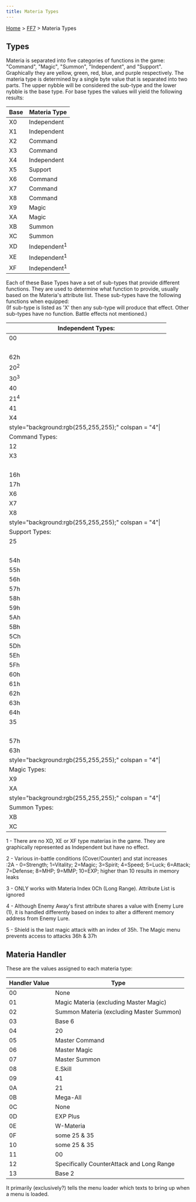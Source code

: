 ```yaml
---
title: Materia Types
---
```


[Home](/Main%20Page.md) > [FF7](/FF7.md) > Materia Types

## Types

Materia is separated into five categories of functions in the game:
"Command", "Magic", "Summon", "Independent", and "Support". Graphically
they are yellow, green, red, blue, and purple respectively. The materia
type is determined by a single byte value that is separated into two
parts. The upper nybble will be considered the sub-type and the lower
nybble is the base type. For base types the values will yield the
following results:

| Base | Materia Type            |
|------|-------------------------|
| X0   | Independent             |
| X1   | Independent             |
| X2   | Command                 |
| X3   | Command                 |
| X4   | Independent             |
| X5   | Support                 |
| X6   | Command                 |
| X7   | Command                 |
| X8   | Command                 |
| X9   | Magic                   |
| XA   | Magic                   |
| XB   | Summon                  |
| XC   | Summon                  |
| XD   | Independent<sup>1</sup> |
| XE   | Independent<sup>1</sup> |
| XF   | Independent<sup>1</sup> |

  
Each of these Base Types have a set of sub-types that provide different
functions. They are used to determine what function to provide, usually
based on the Materia's attribute list. These sub-types have the
following functions when equipped:  
(If sub-type is listed as 'X' then any sub-type will produce that
effect. Other sub-types have no function. Battle effects not mentioned.)

| Independent Types:                                     |
|--------------------------------------------------------|
| 00                                                     |
|                                                        |
| 62h                                                    |
| 20<sup>2</sup>                                         |
| 30<sup>3</sup>                                         |
| 40                                                     |
| 21<sup>4</sup>                                         |
| 41                                                     |
| X4                                                     |
| style="background:rgb(255,255,255);" colspan = "4"\|   |
| Command Types:                                         |
| 12                                                     |
| X3                                                     |
|                                                        |
| 16h                                                    |
| 17h                                                    |
| X6                                                     |
| X7                                                     |
| X8                                                     |
| style="background:rgb(255,255,255);" colspan = "4"\|   |
| Support Types:                                         |
| 25                                                     |
|                                                        |
| 54h                                                    |
| 55h                                                    |
| 56h                                                    |
| 57h                                                    |
| 58h                                                    |
| 59h                                                    |
| 5Ah                                                    |
| 5Bh                                                    |
| 5Ch                                                    |
| 5Dh                                                    |
| 5Eh                                                    |
| 5Fh                                                    |
| 60h                                                    |
| 61h                                                    |
| 62h                                                    |
| 63h                                                    |
| 64h                                                    |
| 35                                                     |
|                                                        |
| 57h                                                    |
| 63h                                                    |
| style="background:rgb(255,255,255);" colspan = "4"\|   |
| Magic Types:                                           |
| X9                                                     |
| XA                                                     |
| style="background:rgb(255,255,255);" colspan = "4"\|   |
| Summon Types:                                          |
| XB                                                     |
| XC                                                     |

  
1 - There are no XD, XE or XF type materias in the game. They are
graphically represented as Independent but have no effect.  

2 - Various in-battle conditions (Cover/Counter) and stat increases  
:2A - 0=Strength; 1=Vitality; 2=Magic; 3=Spirit; 4=Speed; 5=Luck;
6=Attack; 7=Defense; 8=MHP; 9=MMP; 10=EXP; higher than 10 results in
memory leaks

3 - ONLY works with Materia Index 0Ch (Long Range). Attribute List is
ignored  

4 - Although Enemy Away's first attribute shares a value with Enemy Lure
(1), it is handled differently based on index to alter a different
memory address from Enemy Lure.

5 - Shield is the last magic attack with an index of 35h. The Magic menu
prevents access to attacks 36h & 37h  

## Materia Handler

These are the values assigned to each materia type:

| Handler Value | Type                                      |
|---------------|-------------------------------------------|
| 00            | None                                      |
| 01            | Magic Materia (excluding Master Magic)    |
| 02            | Summon Materia (excluding Master Summon)  |
| 03            | Base 6                                    |
| 04            | 20                                        |
| 05            | Master Command                            |
| 06            | Master Magic                              |
| 07            | Master Summon                             |
| 08            | E.Skill                                   |
| 09            | 41                                        |
| 0A            | 21                                        |
| 0B            | Mega-All                                  |
| 0C            | None                                      |
| 0D            | EXP Plus                                  |
| 0E            | W-Materia                                 |
| 0F            | some 25 & 35                              |
| 10            | some 25 & 35                              |
| 11            | 00                                        |
| 12            | Specifically CounterAttack and Long Range |
| 13            | Base 2                                    |

It primarily (exclusively?) tells the menu loader which texts to bring
up when a menu is loaded.
